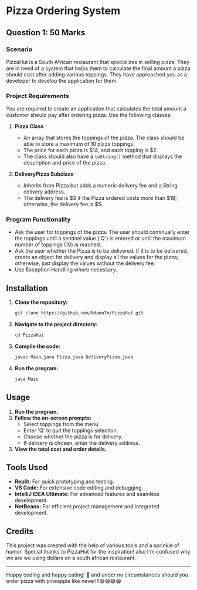 
# Pizza Ordering System

## Question 1: 50 Marks

### Scenario
PizzaHut is a South African restaurant that specializes in selling pizza. They are in need of a system that helps them to calculate the final amount a pizza should cost after adding various toppings. They have approached you as a developer to develop the application for them.

### Project Requirements
You are required to create an application that calculates the total amount a customer should pay after ordering pizza. Use the following classes:

1. **Pizza Class**
   - An array that stores the toppings of the pizza. The class should be able to store a maximum of 10 pizza toppings.
   - The price for each pizza is $14, and each topping is $2.
   - The class should also have a `toString()` method that displays the description and price of the pizza.

2. **DeliveryPizza Subclass**
   - Inherits from Pizza but adds a numeric delivery fee and a String delivery address.
   - The delivery fee is $3 if the Pizza ordered costs more than $18; otherwise, the delivery fee is $5.

### Program Functionality
- Ask the user for toppings of the pizza. The user should continually enter the toppings until a sentinel value ('Q') is entered or until the maximum number of toppings (10) is reached.
- Ask the user whether the Pizza is to be delivered. If it is to be delivered, create an object for delivery and display all the values for the pizza; otherwise, just display the values without the delivery fee.
- Use Exception Handling where necessary.

## Installation
1. **Clone the repository:**
    ```bash
    git clone https://github.com/NdamuTm/PizzaHut.git
    ```
2. **Navigate to the project directory:**
    ```bash
    cd PizzaHut
    ```
3. **Compile the code:**
    ```bash
    javac Main.java Pizza.java DeliveryPizza.java
    ```
4. **Run the program:**
    ```bash
    java Main
    ```

## Usage
1. **Run the program.**
2. **Follow the on-screen prompts:**
    - Select toppings from the menu.
    - Enter 'Q' to quit the toppings selection.
    - Choose whether the pizza is for delivery.
    - If delivery is chosen, enter the delivery address.
3. **View the total cost and order details.**

## Tools Used
- **Replit:** For quick prototyping and testing.
- **VS Code:** For extensive code editing and debugging.
- **IntelliJ IDEA Ultimate:** For advanced features and seamless development.
- **NetBeans:** For efficient project management and integrated development.

## Credits
This project was created with the help of various tools and a sprinkle of humor. Special thanks to PizzaHut for the inspiration! also I'm confused why we are we using dollars on a south african restaurant.

---

Happy coding and happy eating! 🍕 and under no circumstances should you order pizza with pineapple like never!!!😅😅😅😭

